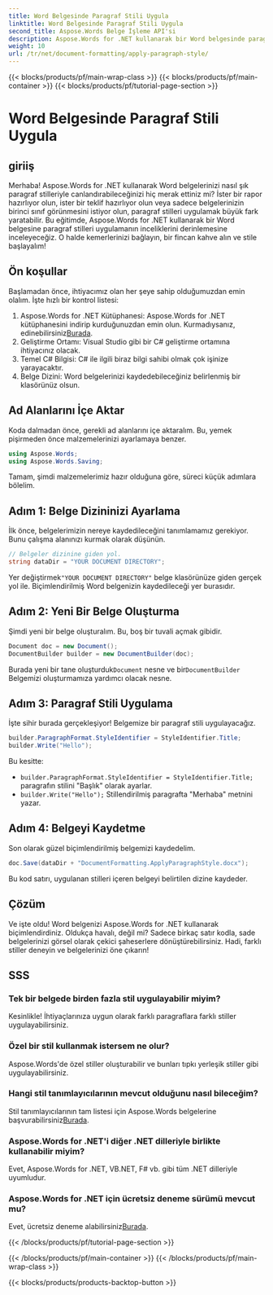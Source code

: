 ```yaml
---
title: Word Belgesinde Paragraf Stili Uygula
linktitle: Word Belgesinde Paragraf Stili Uygula
second_title: Aspose.Words Belge İşleme API'si
description: Aspose.Words for .NET kullanarak bir Word belgesinde paragraf stilleri uygulamayı öğrenin. Cilalı, profesyonel bir belge için adım adım kılavuzumuzu izleyin.
weight: 10
url: /tr/net/document-formatting/apply-paragraph-style/
---
```


{{< blocks/products/pf/main-wrap-class >}}
{{< blocks/products/pf/main-container >}}
{{< blocks/products/pf/tutorial-page-section >}}

# Word Belgesinde Paragraf Stili Uygula

## giriiş

Merhaba! Aspose.Words for .NET kullanarak Word belgelerinizi nasıl şık paragraf stilleriyle canlandırabileceğinizi hiç merak ettiniz mi? İster bir rapor hazırlıyor olun, ister bir teklif hazırlıyor olun veya sadece belgelerinizin birinci sınıf görünmesini istiyor olun, paragraf stilleri uygulamak büyük fark yaratabilir. Bu eğitimde, Aspose.Words for .NET kullanarak bir Word belgesine paragraf stilleri uygulamanın inceliklerini derinlemesine inceleyeceğiz. O halde kemerlerinizi bağlayın, bir fincan kahve alın ve stile başlayalım!

## Ön koşullar

Başlamadan önce, ihtiyacımız olan her şeye sahip olduğumuzdan emin olalım. İşte hızlı bir kontrol listesi:

1.  Aspose.Words for .NET Kütüphanesi: Aspose.Words for .NET kütüphanesini indirip kurduğunuzdan emin olun. Kurmadıysanız, edinebilirsiniz[Burada](https://releases.aspose.com/words/net/).
2. Geliştirme Ortamı: Visual Studio gibi bir C# geliştirme ortamına ihtiyacınız olacak.
3. Temel C# Bilgisi: C# ile ilgili biraz bilgi sahibi olmak çok işinize yarayacaktır.
4. Belge Dizini: Word belgelerinizi kaydedebileceğiniz belirlenmiş bir klasörünüz olsun.

## Ad Alanlarını İçe Aktar

Koda dalmadan önce, gerekli ad alanlarını içe aktaralım. Bu, yemek pişirmeden önce malzemelerinizi ayarlamaya benzer.

```csharp
using Aspose.Words;
using Aspose.Words.Saving;
```

Tamam, şimdi malzemelerimiz hazır olduğuna göre, süreci küçük adımlara bölelim.

## Adım 1: Belge Dizininizi Ayarlama

İlk önce, belgelerimizin nereye kaydedileceğini tanımlamamız gerekiyor. Bunu çalışma alanınızı kurmak olarak düşünün.

```csharp
// Belgeler dizinine giden yol.
string dataDir = "YOUR DOCUMENT DIRECTORY";
```

 Yer değiştirmek`"YOUR DOCUMENT DIRECTORY"` belge klasörünüze giden gerçek yol ile. Biçimlendirilmiş Word belgenizin kaydedileceği yer burasıdır.

## Adım 2: Yeni Bir Belge Oluşturma

Şimdi yeni bir belge oluşturalım. Bu, boş bir tuvali açmak gibidir.

```csharp
Document doc = new Document();
DocumentBuilder builder = new DocumentBuilder(doc);
```

 Burada yeni bir tane oluşturduk`Document` nesne ve bir`DocumentBuilder` Belgemizi oluşturmamıza yardımcı olacak nesne.

## Adım 3: Paragraf Stili Uygulama

İşte sihir burada gerçekleşiyor! Belgemize bir paragraf stili uygulayacağız.

```csharp
builder.ParagraphFormat.StyleIdentifier = StyleIdentifier.Title;
builder.Write("Hello");
```

Bu kesitte:
- `builder.ParagraphFormat.StyleIdentifier = StyleIdentifier.Title;` paragrafın stilini "Başlık" olarak ayarlar.
- `builder.Write("Hello");` Stillendirilmiş paragrafta "Merhaba" metnini yazar.

## Adım 4: Belgeyi Kaydetme

Son olarak güzel biçimlendirilmiş belgemizi kaydedelim.

```csharp
doc.Save(dataDir + "DocumentFormatting.ApplyParagraphStyle.docx");
```

Bu kod satırı, uygulanan stilleri içeren belgeyi belirtilen dizine kaydeder.

## Çözüm

Ve işte oldu! Word belgenizi Aspose.Words for .NET kullanarak biçimlendirdiniz. Oldukça havalı, değil mi? Sadece birkaç satır kodla, sade belgelerinizi görsel olarak çekici şaheserlere dönüştürebilirsiniz. Hadi, farklı stiller deneyin ve belgelerinizi öne çıkarın!

## SSS

### Tek bir belgede birden fazla stil uygulayabilir miyim?

Kesinlikle! İhtiyaçlarınıza uygun olarak farklı paragraflara farklı stiller uygulayabilirsiniz.

### Özel bir stil kullanmak istersem ne olur?

Aspose.Words'de özel stiller oluşturabilir ve bunları tıpkı yerleşik stiller gibi uygulayabilirsiniz.

### Hangi stil tanımlayıcılarının mevcut olduğunu nasıl bileceğim?

 Stil tanımlayıcılarının tam listesi için Aspose.Words belgelerine başvurabilirsiniz[Burada](https://reference.aspose.com/words/net/).

### Aspose.Words for .NET'i diğer .NET dilleriyle birlikte kullanabilir miyim?

Evet, Aspose.Words for .NET, VB.NET, F# vb. gibi tüm .NET dilleriyle uyumludur.

### Aspose.Words for .NET için ücretsiz deneme sürümü mevcut mu?

 Evet, ücretsiz deneme alabilirsiniz[Burada](https://releases.aspose.com/).

{{< /blocks/products/pf/tutorial-page-section >}}

{{< /blocks/products/pf/main-container >}}
{{< /blocks/products/pf/main-wrap-class >}}

{{< blocks/products/products-backtop-button >}}
